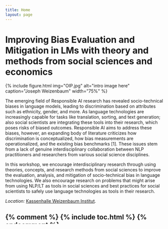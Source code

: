 ```yaml
---
title: Home
layout: page
---
```


# Improving Bias Evaluation and Mitigation in LMs with theory and methods from social sciences and economics

{% include figure.html img="OIP.jpg" alt="intro image here" caption="Joseph Weizenbaum" width="75%" %}

The emerging field of Responsible AI research has revealed socio-technical biases in language models, leading to discrimination based on attributes such as ethnicity, gender, and more. As language technologies are increasingly capable for tasks like translation, sorting, and text generation; also social scientists are integrating these tools into their research, which poses risks of biased outcomes. Responsible AI aims to address these biases, however, an expanding body of literature criticizes how discrimination is conceptualized, how bias measurements are operationalized, and the existing bias benchmarks [1]. These issues stem from a lack of genuine interdisciplinary collaboration between NLP practitioners and researchers from various social science disciplines.

In this workshop, we encourage interdisciplinary research through using theories, concepts, and research methods from social sciences to improve the evaluation, analysis, and mitigation of socio-technical bias in language technologies. We also encourage research on problems that might arise from using NLP/LT as tools in social sciences and best practices for social scientists to safely use language technologies as tools in their research.

*Location:* [Kassenhalle Weizenbaum Institut](https://www.weizenbaum-institut.de/).

{% comment %}
      {% include toc.html %}
{% endcomment %}
------

{% include template/credits.html %}
